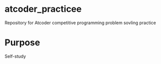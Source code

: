 # atcoder_practicee
Repository for Atcoder competitive programming problem sovling practice

# Purpose 
Self-study
